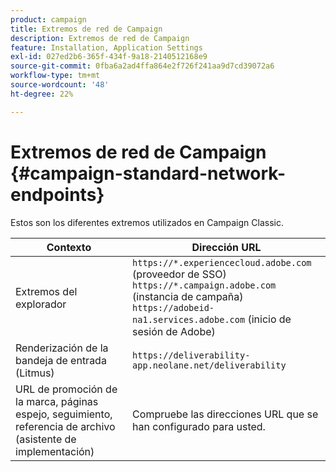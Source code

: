 ```yaml
---
product: campaign
title: Extremos de red de Campaign
description: Extremos de red de Campaign
feature: Installation, Application Settings
exl-id: 027ed2b6-365f-434f-9a18-2140512168e9
source-git-commit: 0fba6a2ad4ffa864e2f726f241aa9d7cd39072a6
workflow-type: tm+mt
source-wordcount: '48'
ht-degree: 22%

---
```


# Extremos de red de Campaign {#campaign-standard-network-endpoints}



Estos son los diferentes extremos utilizados en Campaign Classic.

| Contexto | Dirección URL |
|--- |--- |
| Extremos del explorador | `https://*.experiencecloud.adobe.com` (proveedor de SSO)<br>`https://*.campaign.adobe.com` (instancia de campaña)<br>`https://adobeid-na1.services.adobe.com` (inicio de sesión de Adobe) |
| Renderización de la bandeja de entrada (Litmus) | `https://deliverability-app.neolane.net/deliverability` |
| URL de promoción de la marca, páginas espejo, seguimiento, referencia de archivo (asistente de implementación) | Compruebe las direcciones URL que se han configurado para usted. |
